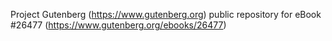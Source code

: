 Project Gutenberg (https://www.gutenberg.org) public repository for eBook #26477 (https://www.gutenberg.org/ebooks/26477)
